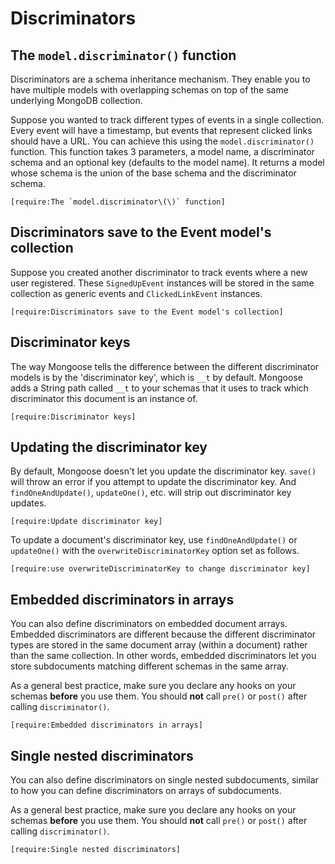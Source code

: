 # Discriminators

## The `model.discriminator()` function

Discriminators are a schema inheritance mechanism. They enable
you to have multiple models with overlapping schemas on top of the
same underlying MongoDB collection.

Suppose you wanted to track different types of events in a single
collection. Every event will have a timestamp, but events that
represent clicked links should have a URL. You can achieve this
using the `model.discriminator()` function. This function takes
3 parameters, a model name, a discriminator schema and an optional
key (defaults to the model name). It returns a model whose schema
is the union of the base schema and the discriminator schema.

```acquit
[require:The `model.discriminator\(\)` function]
```

## Discriminators save to the Event model's collection

Suppose you created another discriminator to track events where
a new user registered. These `SignedUpEvent` instances will be
stored in the same collection as generic events and `ClickedLinkEvent`
instances.

```acquit
[require:Discriminators save to the Event model's collection]
```

## Discriminator keys

The way Mongoose tells the difference between the different discriminator models is by the 'discriminator key', which is `__t` by default.
Mongoose adds a String path called `__t` to your schemas that it uses to track which discriminator this document is an instance of.

```acquit
[require:Discriminator keys]
```

## Updating the discriminator key

By default, Mongoose doesn't let you update the discriminator key.
`save()` will throw an error if you attempt to update the discriminator key.
And `findOneAndUpdate()`, `updateOne()`, etc. will strip out discriminator key updates.

```acquit
[require:Update discriminator key]
```

To update a document's discriminator key, use `findOneAndUpdate()` or `updateOne()` with the `overwriteDiscriminatorKey` option set as follows.

```acquit
[require:use overwriteDiscriminatorKey to change discriminator key]
```

## Embedded discriminators in arrays

You can also define discriminators on embedded document arrays.
Embedded discriminators are different because the different discriminator types are stored in the same document array (within a document) rather than the same collection.
In other words, embedded discriminators let you store subdocuments matching different schemas in the same array.

As a general best practice, make sure you declare any hooks on your schemas **before** you use them.
You should **not** call `pre()` or `post()` after calling `discriminator()`.

```acquit
[require:Embedded discriminators in arrays]
```

## Single nested discriminators

You can also define discriminators on single nested subdocuments, similar to how you can define discriminators on arrays of subdocuments.

As a general best practice, make sure you declare any hooks on your schemas **before** you use them.
You should **not** call `pre()` or `post()` after calling `discriminator()`.

```acquit
[require:Single nested discriminators]
```